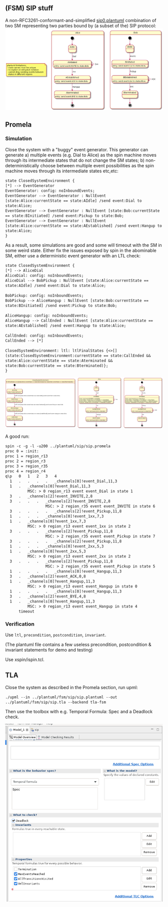 ## (FSM) SIP stuff

A non-RFC3261-conformant-and-simplified [sip0.plantuml](../../plantuml/fsm/sip/sip0.plantuml) combination of two SM representing two parties bound by (a subset of the) SIP protocol:
![image](../../plantuml/fsm/sip/sip0.png)

## Promela 

### Simulation

Close the system with a "buggy" event generator. This generator can generate 
a) multiple events (e.g. Dial to Alice) as the spin machine moves through its 
intermediate states that do not change the SM states;
b) non-deterministically choose between multiple event possibilities as the 
spin machine moves through its intermediate states etc,etc:

```
state ClosedSystemEnvironment {
[*] --> EventGenerator 
EventGenerator: config: noInboundEvents;
EventGenerator --> EventGenerator : NullEvent [state:Alice:currentState == state:AIdle] /send event:Dial to state:Alice;
EventGenerator --> EventGenerator : NullEvent [state:Bob:currentState == state:BInitiated] /send event:Pickup to state:Bob;
EventGenerator --> EventGenerator : NullEvent [state:Alice:currentState == state:AEstablished] /send event:Hangup to state:Alice;
}
```
As a result, some simulations are good and some will timeout with the SM in some weird state.  Either
fix the issues exposed by spin in the abominable SM, either use a deterministic event generator with an LTL check:

```
state ClosedSystemEnvironment {
[*] --> AliceDial 
AliceDial: config: noInboundEvents;
AliceDial --> BobPickup : NullEvent [state:Alice:currentState == state:AIdle] /send event:Dial to state:Alice;

BobPickup: config: noInboundEvents;
BobPickup --> AliceHangup : NullEvent [state:Bob:currentState == state:BInitiated] /send event:Pickup to state:Bob;

AliceHangup: config: noInboundEvents;
AliceHangup --> CallEnded : NullEvent [state:Alice:currentState == state:AEstablished] /send event:Hangup to state:Alice;

CallEnded: config: noInboundEvents;
CallEnded --> [*]

ClosedSystemEnvironment: ltl: ltlFinalStates {<>[](state:ClosedSystemEnvironment:currentState == state:CallEnded && state:Alice:currentState == state:Aterminated && state:Bob:currentState == state:Bterminated)};
}
```
![image](../../plantuml/fsm/sip/sip.png)

A good run:

```
spin -c -g -l -u200 ../plantuml/sip/sip.promela
proc 0 = :init:
proc 1 = region_r13
proc 2 = region_r3
proc 3 = region_r35
proc 4 = region_r4
q\p   0   1   2   3   4
  1   .   .   .   .   _channels[0]!event_Dial,11,3
  1   .   _channels[0]?event_Dial,11,3
          MSC: > 0 region_r13 event event_Dial in state 1
  3   .   _channels[2]!event_INVITE,2,8
  3   .   .   .   _channels[2]?event_INVITE,2,8
                  MSC: > 2 region_r35 event event_INVITE in state 6
  3   .   .   .   .   _channels[2]!event_Pickup,11,8
  1   .   .   .   _channels[0]!event_1xx,7,3
  1   .   _channels[0]?event_1xx,7,3
          MSC: > 0 region_r13 event event_1xx in state 2
  3   .   .   .   _channels[2]?event_Pickup,11,8
                  MSC: > 2 region_r35 event event_Pickup in state 7
  3   .   .   .   .   _channels[2]!event_Pickup,11,8
  1   .   .   .   _channels[0]!event_2xx,5,3
  1   .   _channels[0]?event_2xx,5,3
          MSC: > 0 region_r13 event event_2xx in state 2
  3   .   .   .   _channels[2]?event_Pickup,11,8
                  MSC: > 2 region_r35 event event_Pickup in state 5
  1   .   .   .   .   _channels[0]!event_Hangup,11,3
  3   .   _channels[2]!event_ACK,0,8
  1   .   _channels[0]?event_Hangup,11,3
          MSC: > 0 region_r13 event event_Hangup in state 0
  1   .   .   .   .   _channels[0]!event_Hangup,11,3
  3   .   _channels[2]!event_BYE,4,8
  1   .   _channels[0]?event_Hangup,11,3
          MSC: > 0 region_r13 event event_Hangup in state 4
      timeout

```

### Verification

Use ```ltl```, ```precondition```, ```postcondition```, ```invariant```.

(The plantuml file contains a few useless precondition, postcondition & invariant statements for demo and testing)

Use xspin/ispin.tcl.

## TLA

Close the system as described in the Promela section, run upml:

```
./upml --in ../plantuml/fsm/sip/sip.plantuml --out ../plantuml/fsm/sip/sip.tla --backend tla-fsm
```
Then use the toolbox with e.g. Temporal Formula: Spec and a Deadlock check.

![image](../../images/tla1.png)
